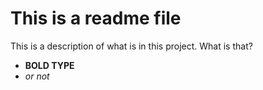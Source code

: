 # This is a readme file

This is a description of what is in this project.  What is that?

- **BOLD TYPE**
- *or not*